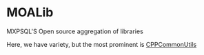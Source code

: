 # MOALib

MXPSQL'S Open source aggregation of libraries

Here, we have variety, but the most prominent is [CPPCommonUtils](https://github.com/MOALib/CPPCommonUtils)
